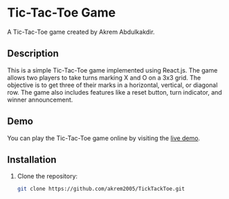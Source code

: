 # Tic-Tac-Toe Game

A Tic-Tac-Toe game created by Akrem Abdulkakdir.

## Description

This is a simple Tic-Tac-Toe game implemented using React.js. The game allows two players to take turns marking X and O on a 3x3 grid. The objective is to get three of their marks in a horizontal, vertical, or diagonal row. The game also includes features like a reset button, turn indicator, and winner announcement.

## Demo

You can play the Tic-Tac-Toe game online by visiting the [live demo](https://your-demo-link.com).

## Installation

1. Clone the repository:

   ```bash
   git clone https://github.com/akrem2005/TickTackToe.git
   ```
